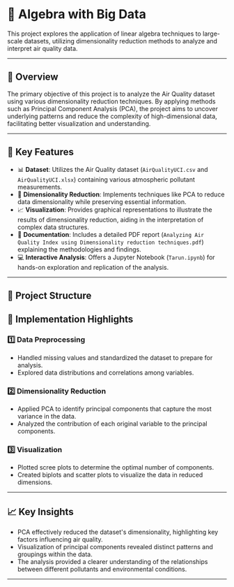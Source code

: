 # 🧮 Algebra with Big Data

This project explores the application of linear algebra techniques to large-scale datasets, utilizing dimensionality reduction methods to analyze and interpret air quality data.

---

## 📌 Overview

The primary objective of this project is to analyze the Air Quality dataset using various dimensionality reduction techniques. By applying methods such as Principal Component Analysis (PCA), the project aims to uncover underlying patterns and reduce the complexity of high-dimensional data, facilitating better visualization and understanding.

---

## 🚀 Key Features

- 📊 **Dataset**: Utilizes the Air Quality dataset (`AirQualityUCI.csv` and `AirQualityUCI.xlsx`) containing various atmospheric pollutant measurements.
- 🧠 **Dimensionality Reduction**: Implements techniques like PCA to reduce data dimensionality while preserving essential information.
- 📈 **Visualization**: Provides graphical representations to illustrate the results of dimensionality reduction, aiding in the interpretation of complex data structures.
- 📝 **Documentation**: Includes a detailed PDF report (`Analyzing Air Quality Index using Dimensionality reduction techniques.pdf`) explaining the methodologies and findings.
- 💻 **Interactive Analysis**: Offers a Jupyter Notebook (`Tarun.ipynb`) for hands-on exploration and replication of the analysis.

---

## 📂 Project Structure

## 🧠 Implementation Highlights

### 1️⃣ Data Preprocessing

- Handled missing values and standardized the dataset to prepare for analysis.
- Explored data distributions and correlations among variables.

### 2️⃣ Dimensionality Reduction

- Applied PCA to identify principal components that capture the most variance in the data.
- Analyzed the contribution of each original variable to the principal components.

### 3️⃣ Visualization

- Plotted scree plots to determine the optimal number of components.
- Created biplots and scatter plots to visualize the data in reduced dimensions.

---

## 📈 Key Insights

- PCA effectively reduced the dataset's dimensionality, highlighting key factors influencing air quality.
- Visualization of principal components revealed distinct patterns and groupings within the data.
- The analysis provided a clearer understanding of the relationships between different pollutants and environmental conditions.

---


